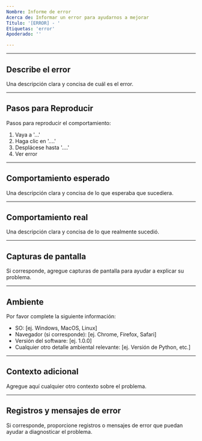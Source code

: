 ```yaml
---
Nombre: Informe de error
Acerca de: Informar un error para ayudarnos a mejorar
Título: '[ERROR] - '
Etiquetas: 'error'
Apoderado: ''

---
```


---
## Describe el error
Una descripción clara y concisa de cuál es el error.

---
## Pasos para Reproducir
Pasos para reproducir el comportamiento:
1. Vaya a '...'
2. Haga clic en '....'
3. Desplácese hasta '....'
4. Ver error

---
## Comportamiento esperado
Una descripción clara y concisa de lo que esperaba que sucediera.

---
## Comportamiento real
Una descripción clara y concisa de lo que realmente sucedió.

---
## Capturas de pantalla
Si corresponde, agregue capturas de pantalla para ayudar a explicar su problema.

---
## Ambiente
Por favor complete la siguiente información:
- SO: [ej. Windows, MacOS, Linux]
- Navegador (si corresponde): [ej. Chrome, Firefox, Safari]
- Versión del software: [ej. 1.0.0]
- Cualquier otro detalle ambiental relevante: [ej. Versión de Python, etc.]

---
## Contexto adicional
Agregue aquí cualquier otro contexto sobre el problema.

---
## Registros y mensajes de error
Si corresponde, proporcione registros o mensajes de error que puedan ayudar a diagnosticar el problema.
